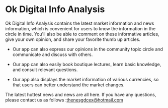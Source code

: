 # Ok Digital Info Analysis

Ok Digital Info Analysis contains the latest market information and news information, which is convenient for users to know the information in the circle in time. You'll also be able to comment on these informative articles, give your own opinion, and share your favorite thumb up articles.

- Our app can also express our opinions in the community topic circle and communicate and discuss with others.

- Our app can also easily book boutique lectures, learn basic knowledge, and consult relevant questions.

- Our app also displays the market information of various currencies, so that users can better understand the market changes.

The latest hottest news and news are all here.
If you have any questions, please contact us as follows :thenesgdcex@hotmail.com
